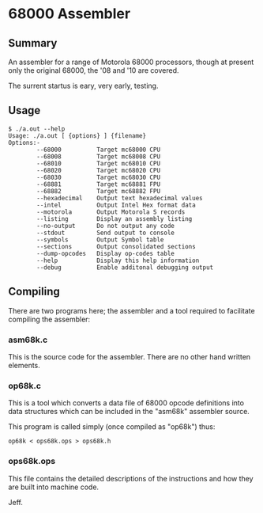 # 68000 Assembler

## Summary

An assembler for a range of Motorola 68000 processors, though at present only the original 68000, the '08 and '10 are covered.

The surrent startus is eary, very early, testing.

## Usage

```
$ ./a.out --help
Usage: ./a.out [ {options} ] {filename}
Options:-
        --68000          Target mc68000 CPU
        --68008          Target mc68008 CPU
        --68010          Target mc68010 CPU
        --68020          Target mc68020 CPU
        --68030          Target mc68030 CPU
        --68881          Target mc68881 FPU
        --68882          Target mc68882 FPU
        --hexadecimal    Output text hexadecimal values
        --intel          Output Intel Hex format data
        --motorola       Output Motorola S records
        --listing        Display an assembly listing
        --no-output      Do not output any code
        --stdout         Send output to console
        --symbols        Output Symbol table
        --sections       Output consolidated sections
        --dump-opcodes   Display op-codes table
        --help           Display this help information
        --debug          Enable additonal debugging output
```

## Compiling

There are two programs here; the assembler and a tool required to facilitate compiling the assembler:

### asm68k.c

This is the source code for the assembler.  There are no other hand written elements.

### op68k.c

This is a tool which converts a data file of 68000 opcode definitions into data structures which can be included in the "asm68k" assembler source.

This program is called simply (once compiled as "op68k") thus:

```
op68k < ops68k.ops > ops68k.h
```

### ops68k.ops

This file contains the detailed descriptions of the instructions and how they are built into machine code.


Jeff.
